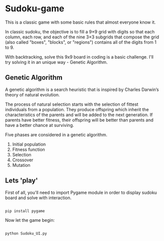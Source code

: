 # Sudoku-game

This is a classic game with some basic rules that almost everyone know it.

In classic sudoku, the objective is to fill a 9×9 grid with digits so that each column, each row, and each of the nine 3×3 subgrids that compose the grid (also called "boxes", "blocks", or "regions") contains all of the digits from 1 to 9.

With backtracking, solve this 9x9 board in coding is a basic challenge.
I'll try solving it in an unique way - Genetic Algorithm.

## Genetic Algorithm

A genetic algorithm is a search heuristic that is inspired by Charles Darwin’s theory of natural evolution.

The process of natural selection starts with the selection of fittest individuals from a population. They produce offspring which inherit the characteristics of the parents and will be added to the next generation. If parents have better fitness, their offspring will be better than parents and have a better chance at surviving.

Five phases are considered in a genetic algorithm.

1. Initial population
2. Fitness function
3. Selection
4. Crossover
5. Mutation


## Lets 'play'

First of all, you'll need to import Pygame module in order to display sudoku board and solve with
interaction.

```python

pip install pygame

```

Now let the game begin:

```python

python Sudoku_UI.py

```
